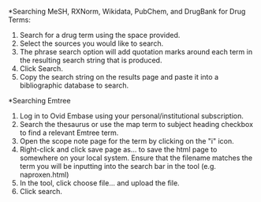 *Searching MeSH, RXNorm, Wikidata, PubChem, and DrugBank for Drug Terms:

1. Search for a drug term using the space provided.
2. Select the sources you would like to search.
3. The phrase search option will add quotation marks around each term in the resulting search string that is produced.
4. Click Search.
5. Copy the search string on the results page and paste it into a bibliographic database to search.

*Searching Emtree

1. Log in to Ovid Embase using your personal/institutional subscription.
2. Search the thesaurus or use the map term to subject heading checkbox to find a relevant Emtree term.
3. Open the scope note page for the term by clicking on the "i" icon.
4. Right-click and click save page as... to save the html page to somewhere on your local system. Ensure that the filename matches the term you will be inputting into the search bar in the tool (e.g. naproxen.html)
5. In the tool, click choose file... and upload the file.
6. Click search.
